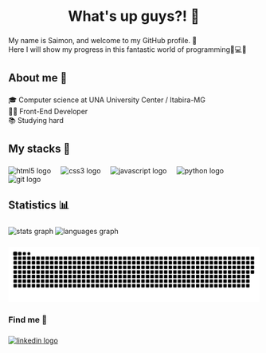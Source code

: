 <h1 align="center">What's up guys?! 🤙</h1>

###

<p align="left">My name is Saimon, and welcome to my GitHub profile. 🫡<br>Here I will show my progress in this fantastic world of programming🚀💻👾</p>

###

<h2 align="left">About me 📍</h2>

###

<p align="left">🎓 Computer science at UNA University Center / Itabira-MG<br>👨‍💻 Front-End Developer<br>📚 Studying hard</p>

###

<h2 align="left">My stacks 👾</h2>

###

<div align="left">
  <img src="https://cdn.jsdelivr.net/gh/devicons/devicon/icons/html5/html5-plain.svg" height="40" alt="html5 logo"  />
  <img width="12" />
  <img src="https://cdn.jsdelivr.net/gh/devicons/devicon/icons/css3/css3-plain.svg" height="40" alt="css3 logo"  />
  <img width="12" />
  <img src="https://cdn.jsdelivr.net/gh/devicons/devicon/icons/javascript/javascript-plain.svg" height="40" alt="javascript logo"  />
  <img width="12" />
  <img src="https://cdn.jsdelivr.net/gh/devicons/devicon/icons/python/python-original.svg" height="40" alt="python logo"  />
  <img width="12" />
  <img src="https://cdn.jsdelivr.net/gh/devicons/devicon/icons/git/git-plain.svg" height="40" alt="git logo"  />
</div>

###

<h2 align="left">Statistics 📊</h2>

###

<div align="left">
  <img src="https://github-readme-stats.vercel.app/api?username=SaimonEduardo&hide_title=false&hide_rank=false&show_icons=true&include_all_commits=true&count_private=true&disable_animations=false&theme=dracula&locale=en&hide_border=false&order=1" height="150" alt="stats graph"  />
  <img src="https://github-readme-stats.vercel.app/api/top-langs?username=SaimonEduardo&locale=en&hide_title=false&layout=compact&card_width=320&langs_count=5&theme=dracula&hide_border=false&order=2" height="150" alt="languages graph"  />
</div>

###

<img src="./output/snake.svg" alt="Snake animation" />

###

<h3 align="left">Find me 🔎</h3>

###

<div align="left">
  <a href="https://www.linkedin.com/in/saimon-eduardo-51281a237/" target="_blank">
    <img src="https://raw.githubusercontent.com/maurodesouza/profile-readme-generator/master/src/assets/icons/social/linkedin/default.svg" width="52" height="40" alt="linkedin logo"  />
  </a>
</div>

###

